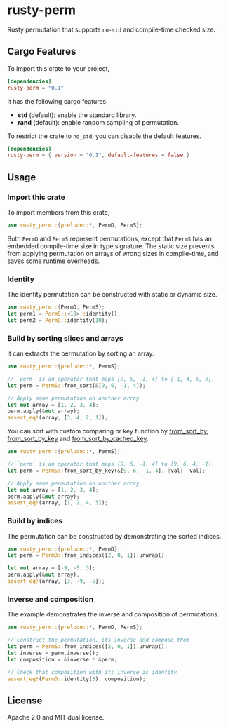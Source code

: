 # rusty-perm

Rusty permutation that supports `no-std` and compile-time checked size.

## Cargo Features

To import this crate to your project,

```toml
[dependencies]
rusty-perm = "0.1"
```

It has the following cargo features.
- **std** (default): enable the standard library.
- **rand** (default): enable random sampling of permutation.

To restrict the crate to `no_std`, you can disable the default features.

```toml
[dependencies]
rusty-perm = { version = "0.1", default-features = false }
```

## Usage

### Import this crate

To import members from this crate,
```rust
use rusty_perm::{prelude::*, PermD, PermS};
```

Both `PermD` and `PermS` represent permutations, except that
`PermS` has an embedded compile-time size in type signature. The static size
prevents from applying permutation on arrays of wrong sizes in compile-time, and saves
some runtime overheads.

### Identity

The identity permutation can be constructed with static or dynamic size.

```rust
use rusty_perm::{PermD, PermS};
let perm1 = PermS::<10>::identity();
let perm2 = PermD::identity(10);
```

### Build by sorting slices and arrays

It can extracts the permutation by sorting an array.

```rust
use rusty_perm::{prelude::*, PermS};

// `perm` is an operator that maps [9, 6, -1, 4] to [-1, 4, 6, 9].
let perm = PermS::from_sort(&[9, 6, -1, 4]);

// Apply same permutation on another array
let mut array = [1, 2, 3, 4];
perm.apply(&mut array);
assert_eq!(array, [3, 4, 2, 1]);
```

You can sort with custom comparing or key function by
[from_sort_by](crate::PermFromSorting::from_sort_by),
[from_sort_by_key](crate::PermFromSorting::from_sort_by_key) and
[from_sort_by_cached_key](crate::PermFromSorting::from_sort_by_cached_key).

```rust
use rusty_perm::{prelude::*, PermS};

// `perm` is an operator that maps [9, 6, -1, 4] to [9, 6, 4, -1].
let perm = PermS::from_sort_by_key(&[9, 6, -1, 4], |val| -val);

// Apply same permutation on another array
let mut array = [1, 2, 3, 4];
perm.apply(&mut array);
assert_eq!(array, [1, 2, 4, 3]);
```

### Build by indices

The permutation can be constructed by demonstrating the sorted indices.

```rust
use rusty_perm::{prelude::*, PermD};
let perm = PermD::from_indices([2, 0, 1]).unwrap();

let mut array = [-9, -5, 3];
perm.apply(&mut array);
assert_eq!(array, [3, -9, -5]);
```

### Inverse and composition

The example demonstrates the inverse and composition of permutations.

```rust
use rusty_perm::{prelude::*, PermD, PermS};

// Construct the permutation, its inverse and compose them
let perm = PermS::from_indices([2, 0, 1]).unwrap();
let inverse = perm.inverse();
let composition = &inverse * &perm;

// Check that composition with its inverse is identity
assert_eq!(PermD::identity(3), composition);
```

## License

Apache 2.0 and MIT dual license.

